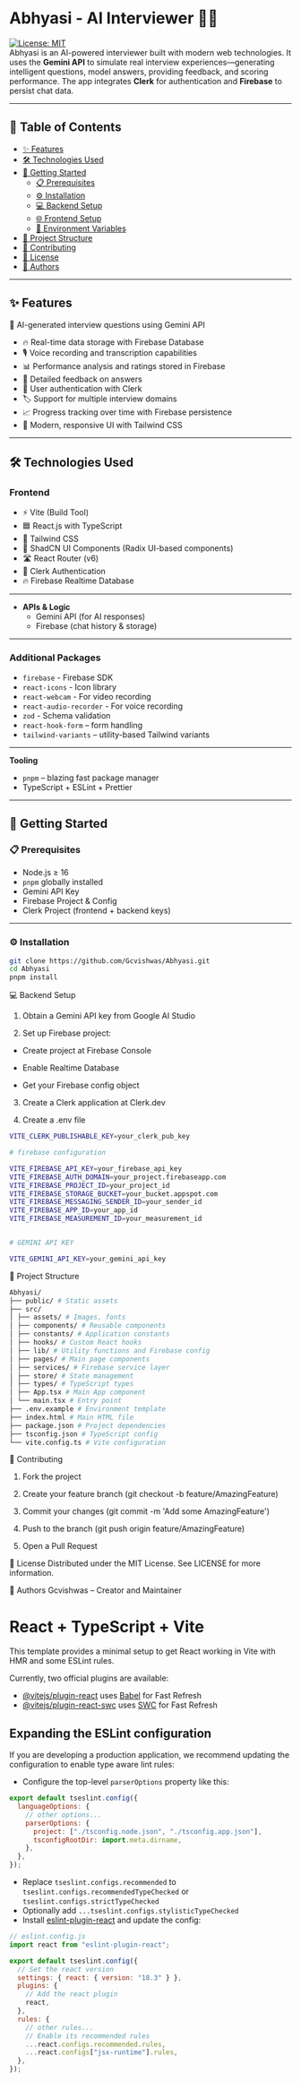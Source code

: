 # Abhyasi - AI Interviewer 🤖🎤

[![License: MIT](https://img.shields.io/badge/License-MIT-yellow.svg)](https://opensource.org/licenses/MIT)<br>
Abhyasi is an AI-powered interviewer built with modern web technologies. It uses the **Gemini API** to simulate real interview experiences—generating intelligent questions, model answers, providing feedback, and scoring performance. The app integrates **Clerk** for authentication and **Firebase** to persist chat data.

---

## 📑 Table of Contents

- [✨ Features](#-features)
- [🛠️ Technologies Used](#️-technologies-used)
- [🚀 Getting Started](#-getting-started)
  - [📋 Prerequisites](#-prerequisites)
  - [⚙️ Installation](#-installation)
  - [💻 Backend Setup](#-backend-setup)
  - [🌐 Frontend Setup](#-frontend-setup)
  - [🔐 Environment Variables](#-environment-variables)
- [📂 Project Structure](#-project-structure)
- [🤝 Contributing](#-contributing)
- [📜 License](#-license)
- [👤 Authors](#-authors)

---

## ✨ Features

🎯 AI-generated interview questions using Gemini API

- 🔥 Real-time data storage with Firebase Database
- 🎙️ Voice recording and transcription capabilities
- 📊 Performance analysis and ratings stored in Firebase
- 📝 Detailed feedback on answers
- 🔐 User authentication with Clerk
- 🏷️ Support for multiple interview domains
- 📈 Progress tracking over time with Firebase persistence
- 🎨 Modern, responsive UI with Tailwind CSS

---

## 🛠️ Technologies Used

### Frontend

- ⚡ Vite (Build Tool)
- 🟦 React.js with TypeScript
- 🎨 Tailwind CSS
- 🧩 ShadCN UI Components (Radix UI-based components)
- 🛣️ React Router (v6)
- 🔑 Clerk Authentication
- 🔥 Firebase Realtime Database

---

- **APIs & Logic**
  - Gemini API (for AI responses)
  - Firebase (chat history & storage)

---

### Additional Packages

- `firebase` - Firebase SDK
- `react-icons` - Icon library
- `react-webcam` - For video recording
- `react-audio-recorder` - For voice recording
- `zod` - Schema validation
- `react-hook-form` – form handling
- `tailwind-variants` – utility-based Tailwind variants

---

**Tooling**

- `pnpm` – blazing fast package manager
- TypeScript + ESLint + Prettier

---

## 🚀 Getting Started

### 📋 Prerequisites

- Node.js ≥ 16
- `pnpm` globally installed
- Gemini API Key
- Firebase Project & Config
- Clerk Project (frontend + backend keys)

---

### ⚙️ Installation

```bash
git clone https://github.com/Gcvishwas/Abhyasi.git
cd Abhyasi
pnpm install
```

💻 Backend Setup

1. Obtain a Gemini API key from Google AI Studio

2. Set up Firebase project:

- Create project at Firebase Console

- Enable Realtime Database

- Get your Firebase config object

3. Create a Clerk application at Clerk.dev

4. Create a .env file

```bash
VITE_CLERK_PUBLISHABLE_KEY=your_clerk_pub_key

# firebase configuration

VITE_FIREBASE_API_KEY=your_firebase_api_key
VITE_FIREBASE_AUTH_DOMAIN=your_project.firebaseapp.com
VITE_FIREBASE_PROJECT_ID=your_project_id
VITE_FIREBASE_STORAGE_BUCKET=your_bucket.appspot.com
VITE_FIREBASE_MESSAGING_SENDER_ID=your_sender_id
VITE_FIREBASE_APP_ID=your_app_id
VITE_FIREBASE_MEASUREMENT_ID=your_measurement_id


# GEMINI API KEY

VITE_GEMINI_API_KEY=your_gemini_api_key
```

📂 Project Structure

```bash
Abhyasi/
├── public/ # Static assets
├── src/
│ ├── assets/ # Images, fonts
│ ├── components/ # Reusable components
│ ├── constants/ # Application constants
│ ├── hooks/ # Custom React hooks
│ ├── lib/ # Utility functions and Firebase config
│ ├── pages/ # Main page components
│ ├── services/ # Firebase service layer
│ ├── store/ # State management
│ ├── types/ # TypeScript types
│ ├── App.tsx # Main App component
│ └── main.tsx # Entry point
├── .env.example # Environment template
├── index.html # Main HTML file
├── package.json # Project dependencies
├── tsconfig.json # TypeScript config
└── vite.config.ts # Vite configuration
```

🤝 Contributing

1. Fork the project

2. Create your feature branch (git checkout -b feature/AmazingFeature)

3. Commit your changes (git commit -m 'Add some AmazingFeature')

4. Push to the branch (git push origin feature/AmazingFeature)

5. Open a Pull Request

📜 License
Distributed under the MIT License. See LICENSE for more information.

👤 Authors
Gcvishwas – Creator and Maintainer

# React + TypeScript + Vite

This template provides a minimal setup to get React working in Vite with HMR and some ESLint rules.

Currently, two official plugins are available:

- [@vitejs/plugin-react](https://github.com/vitejs/vite-plugin-react/blob/main/packages/plugin-react/README.md) uses [Babel](https://babeljs.io/) for Fast Refresh
- [@vitejs/plugin-react-swc](https://github.com/vitejs/vite-plugin-react-swc) uses [SWC](https://swc.rs/) for Fast Refresh

## Expanding the ESLint configuration

If you are developing a production application, we recommend updating the configuration to enable type aware lint rules:

- Configure the top-level `parserOptions` property like this:

```js
export default tseslint.config({
  languageOptions: {
    // other options...
    parserOptions: {
      project: ["./tsconfig.node.json", "./tsconfig.app.json"],
      tsconfigRootDir: import.meta.dirname,
    },
  },
});
```

- Replace `tseslint.configs.recommended` to `tseslint.configs.recommendedTypeChecked` or `tseslint.configs.strictTypeChecked`
- Optionally add `...tseslint.configs.stylisticTypeChecked`
- Install [eslint-plugin-react](https://github.com/jsx-eslint/eslint-plugin-react) and update the config:

```js
// eslint.config.js
import react from "eslint-plugin-react";

export default tseslint.config({
  // Set the react version
  settings: { react: { version: "18.3" } },
  plugins: {
    // Add the react plugin
    react,
  },
  rules: {
    // other rules...
    // Enable its recommended rules
    ...react.configs.recommended.rules,
    ...react.configs["jsx-runtime"].rules,
  },
});
```
